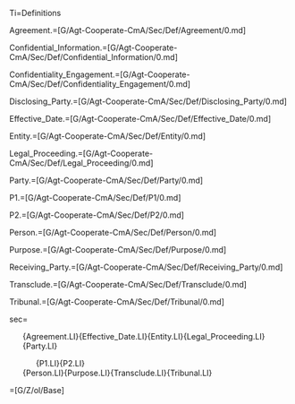 Ti=Definitions

Agreement.=[G/Agt-Cooperate-CmA/Sec/Def/Agreement/0.md]

Confidential_Information.=[G/Agt-Cooperate-CmA/Sec/Def/Confidential_Information/0.md]

Confidentiality_Engagement.=[G/Agt-Cooperate-CmA/Sec/Def/Confidentiality_Engagement/0.md]

Disclosing_Party.=[G/Agt-Cooperate-CmA/Sec/Def/Disclosing_Party/0.md]

Effective_Date.=[G/Agt-Cooperate-CmA/Sec/Def/Effective_Date/0.md]

Entity.=[G/Agt-Cooperate-CmA/Sec/Def/Entity/0.md]

Legal_Proceeding.=[G/Agt-Cooperate-CmA/Sec/Def/Legal_Proceeding/0.md]

Party.=[G/Agt-Cooperate-CmA/Sec/Def/Party/0.md]

P1.=[G/Agt-Cooperate-CmA/Sec/Def/P1/0.md]

P2.=[G/Agt-Cooperate-CmA/Sec/Def/P2/0.md]

Person.=[G/Agt-Cooperate-CmA/Sec/Def/Person/0.md]

Purpose.=[G/Agt-Cooperate-CmA/Sec/Def/Purpose/0.md]

Receiving_Party.=[G/Agt-Cooperate-CmA/Sec/Def/Receiving_Party/0.md]

Transclude.=[G/Agt-Cooperate-CmA/Sec/Def/Transclude/0.md]

Tribunal.=[G/Agt-Cooperate-CmA/Sec/Def/Tribunal/0.md]

sec=<ul class="secs-and" type="none">{Agreement.LI}{Effective_Date.LI}{Entity.LI}{Legal_Proceeding.LI}{Party.LI}<ol>{P1.LI}{P2.LI}</ol>{Person.LI}{Purpose.LI}{Transclude.LI}{Tribunal.LI}</ul>

=[G/Z/ol/Base]
